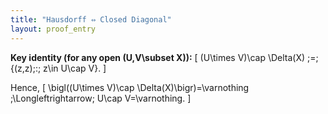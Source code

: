 ```yaml
---
title: "Hausdorff ⇔ Closed Diagonal"
layout: proof_entry
---
```


**Key identity (for any open \(U,V\subset X\)):**
\[
(U\times V)\cap \Delta(X) \;=\; \{(z,z)\;:\; z\in U\cap V\}.
\]

Hence,
\[
\bigl((U\times V)\cap \Delta(X)\bigr)=\varnothing \;\Longleftrightarrow\; U\cap V=\varnothing.
\]
